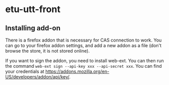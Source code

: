 # etu-utt-front

## Installing add-on

There is a firefox addon that is necessary for CAS connection to work.
You can go to your firefox addon settings, and add a new addon as a file (don't browse the store, it is not stored online).

If you want to sign the addon, you need to install web-ext. You can then run the command `web-ext sign --api-key xxx --api-secret xxx`.
You can find your credentials at https://addons.mozilla.org/en-US/developers/addon/api/key/.

